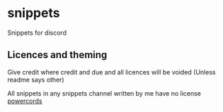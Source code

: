 # snippets
Snippets for discord

## Licences and theming
Give credit where credit and due and all licences will be voided (Unless readme says other)

All snippets in any snippets channel written by me have no license [powercords](https://discord.com/channels/538759280057122817/755005803303403570)
